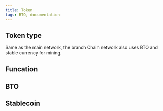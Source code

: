 ```yaml
---
title: Token
tags: BTO, documentation
---
```


## Token type

Same as the main network, the branch Chain network also uses BTO and stable currency for mining.

## Funcation

##  BTO


## Stablecoin
